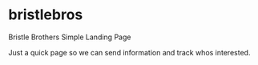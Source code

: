 bristlebros
===========

Bristle Brothers Simple Landing Page

Just a quick page so we can send information and track whos interested.
